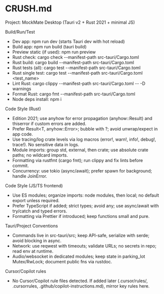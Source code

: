 # CRUSH.md

Project: MockMate Desktop (Tauri v2 + Rust 2021 + minimal JS)

Build/Run/Test
- Dev app: npm run dev (starts Tauri dev with hot reload)
- Build app: npm run build (tauri build)
- Preview static (if used): npm run preview
- Rust check: cargo check --manifest-path src-tauri/Cargo.toml
- Rust build: cargo build --manifest-path src-tauri/Cargo.toml
- Rust tests (all): cargo test --manifest-path src-tauri/Cargo.toml
- Rust single test: cargo test --manifest-path src-tauri/Cargo.toml <test_name>
- Lint Rust: cargo clippy --manifest-path src-tauri/Cargo.toml -- -D warnings
- Format Rust: cargo fmt --manifest-path src-tauri/Cargo.toml
- Node deps install: npm i

Code Style (Rust)
- Edition 2021; use anyhow for error propagation (anyhow::Result) and thiserror if custom errors are added.
- Prefer Result<T, anyhow::Error>; bubble with ?; avoid unwrap/expect in app code.
- Use tracing/log crate levels via log macros (error!, warn!, info!, debug!, trace!). No sensitive data in logs.
- Module imports: group std, external, then crate; use absolute crate paths; no wildcard imports.
- Formatting via rustfmt (cargo fmt); run clippy and fix lints before commit.
- Concurrency: use tokio (async/await); prefer spawn for background; handle JoinError.

Code Style (JS/TS frontend)
- Use ES modules; organize imports: node modules, then local; no default export unless required.
- Prefer TypeScript if added; strict types; avoid any; use async/await with try/catch and typed errors.
- Formatting via Prettier if introduced; keep functions small and pure.

Tauri/Project Conventions
- Commands live in src-tauri/src; keep API-safe, serialize with serde; avoid blocking in async.
- Network: use reqwest with timeouts; validate URLs; no secrets in repo; read env at runtime.
- Audio/websocket in dedicated modules; keep state in parking_lot Mutex/RwLock; document public fns via rustdoc.

Cursor/Copilot rules
- No Cursor/Copilot rule files detected. If added later (.cursor/rules/, .cursorrules, .github/copilot-instructions.md), mirror key rules here.
